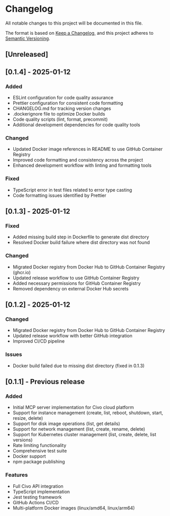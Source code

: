 # Changelog

All notable changes to this project will be documented in this file.

The format is based on [Keep a Changelog](https://keepachangelog.com/en/1.0.0/),
and this project adheres to [Semantic Versioning](https://semver.org/spec/v2.0.0.html).

## [Unreleased]

## [0.1.4] - 2025-01-12

### Added
- ESLint configuration for code quality assurance
- Prettier configuration for consistent code formatting
- CHANGELOG.md for tracking version changes
- .dockerignore file to optimize Docker builds
- Code quality scripts (lint, format, precommit)
- Additional development dependencies for code quality tools

### Changed
- Updated Docker image references in README to use GitHub Container Registry
- Improved code formatting and consistency across the project
- Enhanced development workflow with linting and formatting tools

### Fixed
- TypeScript error in test files related to error type casting
- Code formatting issues identified by Prettier

## [0.1.3] - 2025-01-12

### Fixed
- Added missing build step in Dockerfile to generate dist directory
- Resolved Docker build failure where dist directory was not found

### Changed
- Migrated Docker registry from Docker Hub to GitHub Container Registry (ghcr.io)
- Updated release workflow to use GitHub Container Registry
- Added necessary permissions for GitHub Container Registry
- Removed dependency on external Docker Hub secrets

## [0.1.2] - 2025-01-12

### Changed
- Migrated Docker registry from Docker Hub to GitHub Container Registry
- Updated release workflow with better GitHub integration
- Improved CI/CD pipeline

### Issues
- Docker build failed due to missing dist directory (fixed in 0.1.3)

## [0.1.1] - Previous release

### Added
- Initial MCP server implementation for Civo cloud platform
- Support for instance management (create, list, reboot, shutdown, start, resize, delete)
- Support for disk image operations (list, get details)
- Support for network management (list, create, rename, delete)
- Support for Kubernetes cluster management (list, create, delete, list versions)
- Rate limiting functionality
- Comprehensive test suite
- Docker support
- npm package publishing

### Features
- Full Civo API integration
- TypeScript implementation
- Jest testing framework
- GitHub Actions CI/CD
- Multi-platform Docker images (linux/amd64, linux/arm64)
